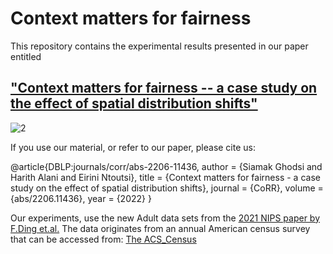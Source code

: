 # Context matters for fairness
This repository contains the experimental results presented in our paper entitled 
## ["Context matters for fairness -- a case study on the effect of spatial distribution shifts"](https://arxiv.org/abs/2206.11436)

![2](https://github.com/SiamakGhodsi/new_Adult/assets/56566139/a2eccab3-0ff5-41e6-844b-e9988786efa6)


If you use our material, or refer to our paper, please cite us: 

@article{DBLP:journals/corr/abs-2206-11436,
  author       = {Siamak Ghodsi and
                  Harith Alani and
                  Eirini Ntoutsi},
  title        = {Context matters for fairness - a case study on the effect of spatial
                  distribution shifts},
  journal      = {CoRR},
  volume       = {abs/2206.11436},
  year         = {2022}
}


Our experiments, use the new Adult data sets from the [2021 NIPS paper by F.Ding et.al.](https://proceedings.neurips.cc/paper/2021/file/32e54441e6382a7fbacbbbaf3c450059-Paper.pdf) 
The data originates from an annual American census survey that can be accessed from: [The ACS_Census](https://www2.census.gov/programs-surveys/acs/data/pums/2019/)
